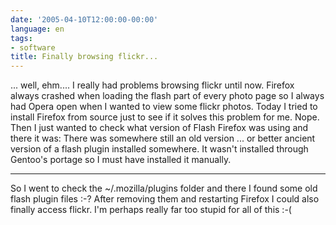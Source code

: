 ```yaml
---
date: '2005-04-10T12:00:00-00:00'
language: en
tags:
- software
title: Finally browsing flickr...
---
```



... well, ehm.... I really had problems browsing flickr until now. Firefox always crashed when loading the flash part of every photo page so I always had Opera open when I wanted to view some flickr photos. Today I tried to install Firefox from source just to see if it solves this problem for me. Nope. Then I just wanted to check what version of Flash Firefox was using and there it was: There was somewhere still an old version ... or better ancient version of a flash plugin installed somewhere. It wasn't installed through Gentoo's portage so I must have installed it manually.

-------------------------------



So I went to check the ~/.mozilla/plugins folder and there I found some old flash plugin files :-? After removing them and restarting Firefox I could also finally access flickr. I'm perhaps really far too stupid for all of this :-(